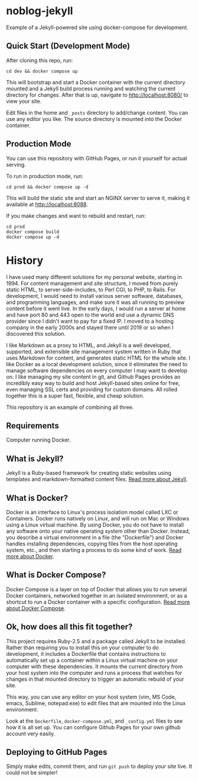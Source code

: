 # noblog-jekyll
Example of a Jekyll-powered site using docker-compose for development.

## Quick Start (Development Mode)
After cloning this repo, run:
```
cd dev && docker compose up
```
This will bootstrap and start a Docker container with the current directory mounted and a Jekyll build process running and watching the current directory for changes. After that is up, navigate to [http://localhost:8080/](http://localhost:8080/) to view your site.

Edit files in the home and `_posts` directory to add/change content. You can use
any editor you like. The source directory is mounted into the Docker container.

## Production Mode
You can use this repository with GitHub Pages, or run it yourself for actual
serving.

To run in production mode, run:
```
cd prod && docker compose up -d
```
This will build the static site and start an NGINX server to serve it, making it
available at [http://localhost:8088](http://localhost:8088).

If you make changes and want to rebuild and restart, run:
```
cd prod
docker compose build
docker compose up -d
```

# History
I have used many different solutions for my personal website, starting in 1994. For content management and site structure, I moved from purely static HTML, to server-side-includes, to Perl CGI, to PHP, to Rails. For development, I would need to install various server software, databases, and programming languages, and make sure it was all running to preview content before it went live. In the early days, I would run a server at home and have port 80 and 443 open to the world and use a dynamic DNS provider since I didn't want to pay for a fixed IP. I moved to a hosting company in the early 2000s and stayed there until 2019 or so when I discovered this solution.

I like Markdown as a proxy to HTML, and Jekyll is a well developed, supported, and extensible site management system written in Ruby that uses Markdown for content, and generates static HTML for the whole site. I like Docker as a local development solution, since it eliminates the need to manage software dependencies on every computer I may want to develop on. I like managing my site content in git, and Github Pages provides an incredibly easy way to build and host Jekyll-based sites online for free, even managing SSL certs and providing for custom domains. All rolled together this is a super fast, flexible, and cheap solution.

This repository is an example of combining all three.

## Requirements
Computer running Docker.

## What is Jekyll?
Jekyll is a Ruby-based framework for creating static websites using templates and markdown-formatted content files.
[Read more about Jekyll](https://jekyllrb.com/).

## What is Docker?
Docker is an interface to Linux's process isolation model called LXC or Containers. Docker runs natively on Linux, and will run on Mac or Windows using a Linux virtual machine. By using Docker, you do not have to install any software onto your native operating system other than Docker. Instead, you describe a virtual environment in a file (the "Dockerfile") and Docker handles installing dependencies, copying files from the host operating system, etc., and then starting a process to do some kind of work. [Read more about Docker](https://www.docker.com/).

## What is Docker Compose?
Docker Compose is a layer on top of Docker that allows you to run several Docker containers, networked together in an isolated environment, or as a shortcut to run a Docker container with a specific configuration. [Read more about Docker Compose](https://docs.docker.com/compose/).

## Ok, how does all this fit together?
This project requires Ruby-2.5 and a package called Jekyll to be installed. Rather than requiring you to install this on your computer to do development, it includes a Dockerfile that contains instructions to automatically set up a container within a Linux virtual machine on your computer with these dependencies. It mounts the current directory from your host system into the computer and runs a process that watches for changes in that mounted directory to trigger an automatic rebuild of your site.

This way, you can use any editor on your host system (vim, MS Code, emacs, Sublime, notepad.exe) to edit files that are mounted into the Linux environment.

Look at the `Dockerfile`, `docker-compose.yml`, and `_config.yml` files to see how it is all set up. You can configure Github Pages for your own github account very easily.

## Deploying to GitHub Pages
Simply make edits, commit them, and run `git push` to deploy your site live. It could not be simpler!
